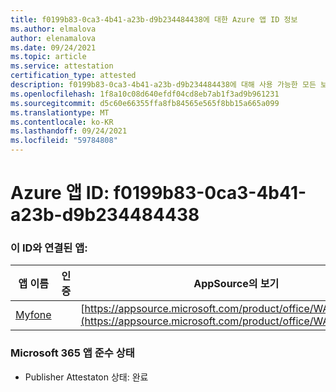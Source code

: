 ```yaml
---
title: f0199b83-0ca3-4b41-a23b-d9b234484438에 대한 Azure 앱 ID 정보
ms.author: elmalova
author: elenamalova
ms.date: 09/24/2021
ms.topic: article
ms.service: attestation
certification_type: attested
description: f0199b83-0ca3-4b41-a23b-d9b234484438에 대해 사용 가능한 모든 보안 및 규정 준수 정보입니다.
ms.openlocfilehash: 1f8a10c08d640efdf04cd8eb7ab1f3ad9b961231
ms.sourcegitcommit: d5c60e66355ffa8fb84565e565f8bb15a665a099
ms.translationtype: MT
ms.contentlocale: ko-KR
ms.lasthandoff: 09/24/2021
ms.locfileid: "59784808"
---
```

# <a name="azure-app-id-f0199b83-0ca3-4b41-a23b-d9b234484438"></a>Azure 앱 ID: f0199b83-0ca3-4b41-a23b-d9b234484438


### <a name="apps-associated-with-this-id"></a>이 ID와 연결된 앱:
| **앱 이름** | **인증** | **AppSource의 보기** |
|--------------|---------------|-----------------------|
| [Myfone](https://docs.microsoft.com/microsoft-365-app-certification/forward/WA200000716) |  | [https://appsource.microsoft.com/product/office/WA200000716](https://appsource.microsoft.com/product/office/WA200000716) |

### <a name="microsoft-365-app-compliance-status"></a>Microsoft 365 앱 준수 상태
- Publisher Attestaton 상태: 완료
